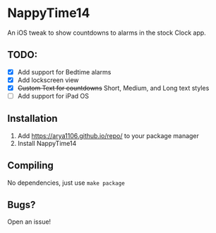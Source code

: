 # NappyTime14
An iOS tweak to show countdowns to alarms in the stock Clock app.

## TODO:
- [x] Add support for Bedtime alarms
- [x] Add lockscreen view
- [x] ~~Custom Text for countdowns~~ Short, Medium, and Long text styles
- [ ] Add support for iPad OS

## Installation
1. Add https://arya1106.github.io/repo/ to your package manager
2. Install NappyTime14

## Compiling
No dependencies, just use `make package`

## Bugs?
Open an issue!
